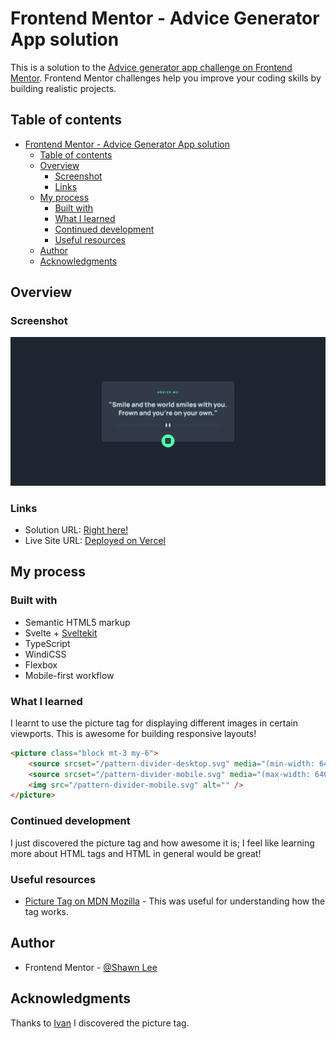 # Frontend Mentor - Advice Generator App solution

This is a solution to the [Advice generator app challenge on Frontend Mentor](https://www.frontendmentor.io/challenges/advice-generator-app-QdUG-13db). Frontend Mentor challenges help you improve your coding skills by building realistic projects.

## Table of contents

- [Frontend Mentor - Advice Generator App solution](#frontend-mentor---advice-generator-app-solution)
  - [Table of contents](#table-of-contents)
  - [Overview](#overview)
    - [Screenshot](#screenshot)
    - [Links](#links)
  - [My process](#my-process)
    - [Built with](#built-with)
    - [What I learned](#what-i-learned)
    - [Continued development](#continued-development)
    - [Useful resources](#useful-resources)
  - [Author](#author)
  - [Acknowledgments](#acknowledgments)

## Overview

### Screenshot

![Desktop Screeshot](./screenshots/screenshot-desktop.png)

### Links

- Solution URL: [Right here!](https://www.frontendmentor.io/solutions/advice-generator-built-with-ssr-and-no-javascript-needed-BJuJheYQq)
- Live Site URL: [Deployed on Vercel](https://advice-generator-app-ogshawnlee.vercel.app/)

## My process

### Built with

- Semantic HTML5 markup
- Svelte + [Sveltekit](https://kit.svelte.dev/)
- TypeScript
- WindiCSS
- Flexbox
- Mobile-first workflow

### What I learned

I learnt to use the picture tag for displaying different images in certain viewports. This is awesome for building responsive layouts!

```html
<picture class="block mt-3 my-6">
	<source srcset="/pattern-divider-desktop.svg" media="(min-width: 640px)" />
	<source srcset="/pattern-divider-mobile.svg" media="(max-width: 640px)" />
	<img src="/pattern-divider-mobile.svg" alt="" />
</picture>
```

### Continued development

I just discovered the picture tag and how awesome it is; I feel like learning more about HTML tags and HTML in general would be great!

### Useful resources

- [Picture Tag on MDN Mozilla](https://developer.mozilla.org/es/docs/Web/HTML/Element/picture) - This was useful for understanding how the tag works.

## Author

- Frontend Mentor - [@Shawn Lee](https://www.frontendmentor.io/profile/OGShawnLee)

## Acknowledgments

Thanks to [Ivan](https://github.com/isprutfromua) I discovered the picture tag.
